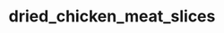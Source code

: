 ---
title: dried_chicken_meat_slices
title_small: Мясные слайсы куриные сыровяленые «Чили»
lang: "ru"
meta_description: "Мясные слайсы куриные сыровяленые — качественный натуральный продукт из мяса курицы."
categorie: dried_meat_slices

title_text: "Мясные слайсы куриные сыровяленые — качественный натуральный продукт из мяса курицы."

layout: products_in_ru
popular: "yes"

description: "<p>Мясные слайсы куриные сыровяленые — качественный натуральный продукт из мяса курицы. В наше время, особенно пользуется популярностью — это вкусно, сытно и полезно. Продукт используется как самостоятельная закуска, а также — к пиву и крепким спиртным напиткам, можно сочетать со свежими овощами в сложных закусках и салатах.</p><p>Наш продукт изготавливается из свежих куриных грудок путем сырого высушивания на специальном сертифицированном оборудовании, с использованием современных технологий, что позволяет продукту сохранить все полезные и питательные свойства.  Нашими сотрудниками специально для вас разработаны уникальные композиции натуральных специй, которые придают продукту изысканный вкус и аромат.</p><p>Продукт имеет красно-коричневый цвет, обладает ярким, насыщенным ароматом и богатым острым вкусом перца «Чили», достаточно плотной консистенцией.</p>"
permalink: "/ru/products/dried_meat_slices/dried_chicken_meat_slices"
specifications: [
    {
        head_text: "Состав:",
        body_text: "Филе куриное 100%,соль кухонная пищевая, натуральные специи (перец красный (паприка) молотый, перец черный молотый, чеснок сушеный молотый, кориандр молотый, перец красный «Чили» молотый)",
    },
    {
        head_text: "Упаковка:",
        body_text: "Полиэтиленовый пакет, крафт - пакет",
    },
    {
        head_text: "Тип обработки:",
        body_text: "Сыровяленые",
    },
    {
        head_text: "Вид:",
        body_text: "Слайсы",
    },
    {
        head_text: "Вес:",
        body_text: "25г; 50г; 100г; 500г",
    },
    {
        head_text: "Пищевая ценность в 100г продукта:",
        body_text: "Белки: 33,7г; Жиры: 2,7г;",
    },
    {
        head_text: "Энергетическая ценность в 100г продукта:",
        body_text: "159ккал (665,26 кДж)",
    },
    {
        head_text: "Страна-производитель:",
        body_text: "Украина",
    },
    {
        head_text: "Срок хранения:",
        body_text: "30 суток",
    },
    {
        head_text: "Условия хранения:",
        body_text: "Температура 5-25ᵒС, относительная влажность воздуха не более 75%",
    },
    {
        head_text: "Нормативная документация:",
        body_text: "ТУ У 10.1-2427610970-002:2019",
    },
    {
        head_text: "Цена:",
        body_text: "Цена договорная",
    },
]
---
